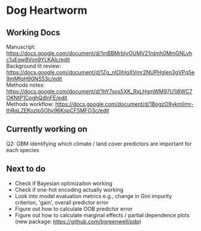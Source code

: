 # Dog Heartworm

## Working Docs ##

Manuscript: https://docs.google.com/document/d/1mBBMrbIyOUMV21rdmh0MmGNLvhc1uEgw8Von9YLKAlc/edit     
Background lit review: https://docs.google.com/document/d/1Zg_nIOlhlgXVmr2NUPHglen3gVPq5e9mMfqH90NS53c/edit   
Methods notes: https://docs.google.com/document/d/1hY7sos5XK_RxLHgmWM97U1i8WC7OKNtP1CoghQdlnFE/edit   
Methods workflow: https://docs.google.com/document/d/1BogzO9ykmIimr-thRqLZEKozIp5Ohv96KspCF5MFO3c/edit    

## Currently working on ##

Q2: GBM identifying which climate / land cover predictors are important for each species

## Next to do ##

- Check if Bayesian optimizaiton working
- Check if one-hot encoding actually working
- Look into model evaluation metrics e.g., change in Gini impurity criterion, 'gain', overall predictor error
- Figure out how to calculate OOB predictor error 
- Figure out how to calculate marginal effects / partial dependence plots (new package: https://github.com/bgreenwell/pdp)



